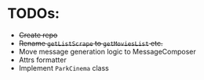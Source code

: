# TODOs:

- ~~Create repo~~
- ~~Rename `getListScrape` to `getMoviesList` etc.~~
- Move message generation logic to MessageComposer
- Attrs formatter
- Implement `ParkCinema` class

